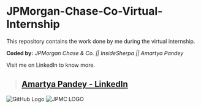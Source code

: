 # JPMorgan-Chase-Co-Virtual-Internship

This repository contains the work done by me during the virtual internship.

**Coded by:**  _JPMorgan Chase & Co. || InsideSherpa || Amartya Pandey_

Visit me on LinkedIn to know more.

> ## [Amartya Pandey - LinkedIn](https://www.linkedin.com/in/amartya04)

![GitHub Logo](https://github.githubassets.com/images/modules/logos_page/GitHub-Mark.png)
![JPMC LOGO](https://www.jpmorganchase.com/content/dam/jpmorganchase/en/legacy/corporate/Home/images/ampersand-local.jpg)
